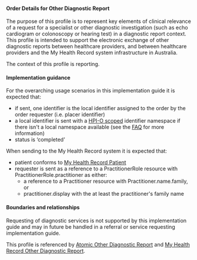 #### Order Details for Other Diagnostic Report
The purpose of this profile is to represent key elements of clinical relevance of a request for a specialist or other diagnostic investigation (such as echo cardiogram or colonoscopy or hearing test) in a diagnostic report context. This profile is intended to support the electronic exchange of other diagnostic reports between healthcare providers, and between healthcare providers and the My Health Record system infrastructure in Australia.

The context of this profile is reporting.

#### Implementation guidance
For the overarching usage scenarios in this implementation guide it is expected that:
* if sent, one identifier is the local identifier assigned to the order by the order requester (i.e. placer identifier)
* a local identifier is sent with a [HPI-O scoped](http://ns.electronichealth.net.au/id/hpio-scoped/order/1.0/index.html) identifier namespace if there isn't a local namespace available (see the [FAQ](https://github.com/AuDigitalHealth/ci-fhir-r4/wiki/Frequently-Asked-Questions) for more information) 
* status is ‘completed’
 
When sending to the My Health Record system it is expected that: 
<ul>
  <li>patient conforms to <a href="StructureDefinition-patient-mhr-1.html">My Health Record Patient</a></li>
  <li>requester is sent as a reference to a PractitionerRole resource with PractitionerRole.practitioner as either:
     <ul>
        <li>a reference to a Practitioner resource with Practitioner.name.family, or</li>
        <li>practitioner.display with the at least the practitioner's family name</li>   
     </ul></li>
</ul>

#### Boundaries and relationships
Requesting of diagnostic services is not supported by this implementation guide and may in future be handled in a referral or service requesting implementation guide.

This profile is referenced by [Atomic Other Diagnostic Report](StructureDefinition-diagnosticreport-otherdiag-atomic-1.html) and [My Health Record Other Diagnostic Report](StructureDefinition-diagnosticreport-otherdiag-mhr-1.html).